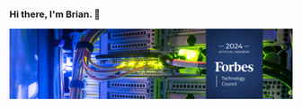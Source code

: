 ### Hi there, I'm Brian. 👋

<picture>
 <source media="(prefers-color-scheme: dark)" srcset="LinkedIn-Banner.png">
 <source media="(prefers-color-scheme: light)" srcset="LinkedIn-Banner.png">
 <img alt="Data Center Rack with Forbes Council member logo." src="LinkedIn-Banner.png">
</picture>

<!--
**bjgreenberg/bjgreenberg** is a ✨ _special_ ✨ repository because its `README.md` (this file) appears on your GitHub profile.

Test

Here are some ideas to get you started:

- 🔭 I’m currently working on ...
- 🌱 I’m currently learning ...
- 👯 I’m looking to collaborate on ...
- 🤔 I’m looking for help with ...
- 💬 Ask me about ...
- 📫 How to reach me: ...
- 😄 Pronouns: ...
- ⚡ Fun fact: ...
-->
